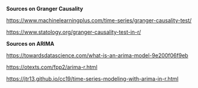 **Sources on Granger Causality**

https://www.machinelearningplus.com/time-series/granger-causality-test/

https://www.statology.org/granger-causality-test-in-r/


**Sources on ARIMA**

https://towardsdatascience.com/what-is-an-arima-model-9e200f06f9eb

https://otexts.com/fpp2/arima-r.html

https://jtr13.github.io/cc19/time-series-modeling-with-arima-in-r.html

